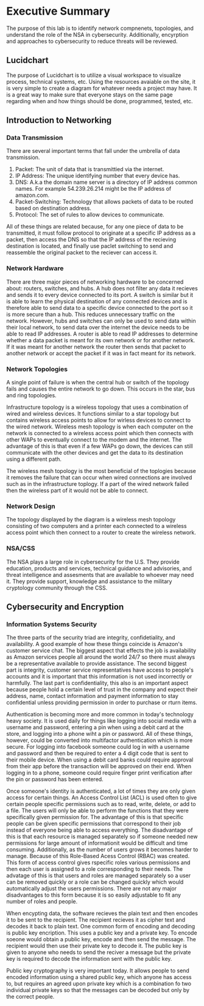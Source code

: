 # Executive Summary
The purpose of this lab is to identify network compnenets, topologies, and understand the role of the NSA in cybersecurity. Additionally, encyrption and approaches to cybersecurity to reduce threats will be reviewed. 
## Lucidchart
The purpose of Lucidchart is to utilize a visual workspace to visualize process, technical systems, etc. Using the resources avaiable on the site, it is very simple to create a diagram for whatever needs a project may have. It is a great way to make sure that everyone stays on the same page regarding when and how things should be done, programmed, tested, etc. 
## Introduction to Networking
### Data Transmission
There are several important terms that fall under the umbrella of data transmission.
1. Packet: The unit of data that is transmittied via the internet.
2. IP Address: The unique identifying number that every device has.
3. DNS: A.k.a the domain name server is a directory of IP address common names. For example 54.239.26.214 might be the IP address of amazon.com.
4. Packet-Switching: Technology that allows packets of data to be routed based on destination address. 
5. Protocol: The set of rules to allow devices to communicate.

All of these things are related because, for any one piece of data to be transmitted, it must follow protocol to originate at a specific IP address as a packet, then access the DNS so that the IP address of the recieving destination is located, and finally use paclet switching to send and reassemble the original packet to the reciever can access it. 
### Network Hardware 
There are three major pieces of networking hardware to be concerned about: routers, switches, and hubs.
A hub does not filter any data it recieves and sends it to every device connected to its port. A switch is similar but it is able to learn the physical destination of any connected devices and is therefore able to send data to a specific device connected to the port so it is more secure than a hub. This reduces unnecessary traffic on the network. However, hubs and switches can only be used to send data within their local network, to send data over the internet the device needs to be able to read IP addresses. A router is able to read IP addresses to determine whether a data packet is meant for its own network or for another network. If it was meant for another network the router then sends that packet to another network or accept the packet if it was in fact meant for its network.
### Network Topologies
A single point of failure is when the central hub or switch of the topology fails and causes the entire network to go down. This occurs in the star, bus and ring topologies. 

Infrastructure topology is a wireless topology that uses a combination of wired and wireless devices. It functions similar to a star topology but contains wireless access points to allow for wirless devices to connect to the wired network. 
Wireless mesh topology is when each computer on the network is connected to a wireless access point which then connects with other WAPs to eventually connect to the modem and the internet. The advantage of this is that even if a few WAPs go down, the devices can still communicate with the other devices and get the data to its destination using a different path.

The wireless mesh topology is the most beneficial of the toplogies because it removes the failure that can occur when wired connections are involved such as in the infrastructure toplogy. If a part of the wired network failed then the wireless part of it would not be able to connect. 
### Network Design
The topology displayed by the diagram is a wireless mesh topology consisting of two computers and a printer each connected to a wireless access point which then connect to a router to create the wireless network. 
### NSA/CSS
The NSA plays a large role in cybersecurity for the U.S. They provide education, products and services, technical guidance and advisories, and threat intelligence and assesments  that are available to whoever may need it. They provide support, knowledge and assistance to the military cryptology community through the CSS. 
## Cybersecurity and Encryption
### Information Systems Security
The three parts of the security triad are integrity, confidetiality, and availability. A good example of how these things coincide is Amazon's customer service chat. The biggest aspect that effects the job is availability as Amazon services people all around the world 24/7 so there must always be a representative available to provide assistance. The second biggest part is integrity, customer service representatives have access to people's accounts and it is important that this information is not used incorrectly or harmfully. The last part is confidentiality, this also is an important aspect because people hold a certain level of trust in the company and expect their address, name, contact information and payment information to stay confidential unless providing permission in order to purchase or rturn items. 

Authentication is becoming more and more common in today's technology heavy society. It is used daily for things like logging into social media with a username and password, entering a pin when using a debit card at the store, and logging into a phone wiht a pin or password. All of these things, however, could be converted into multifactor authentication which is more secure. For logging into facebook someone could log in with a username and password and then be required to enter a 4 digit code that is sent to their mobile device. When using a debit card banks could require approval from their app before the transaction will be approved on their end. When logging in to a phone, someone could require finger print verification after the pin or password has been entered. 

Once someone's identity is authenticated, a lot of times they are only given access for certain things. An Access Control List (ACL) is used often to give certain people specific permissions such as to read, write, delete, or add to a file. The users will only be able to perform the functions that they were specifically given permission for. The advantage of this is that specific people can be given specific permissions that correspond to their job instead of everyone being able to access everything. The disadvantage of this is that each resource is managed separately so if someone needed new permissions for large amount of informationit would be difficult and time consuming. Additionally, as the number of users grows it becomes harder to manage. Because of this Role-Based Acess Control (RBAC) was created. This form of access control gives rspecific roles various permissions and then each user is assigned to a role corresponding to their needs. The advatage of this is that users and roles are managed separately so a user can be removed quickly or a role can be changed quickly which would automatically adjust the users permissions. There are not any major disadvantages to this form because it is so easily adjustable to fit any number of roles and people.

When encypting data, the software recieves the plain text and then encodes it to be sent to the recipient. The recipient recieves it as cipher text and decodes it back to plain text. One common form of encoding and decoding is public key encription. This uses a public key and a private key. To encode soeone would obtain a public key, encode and then send the message. The recipient would then use their private key to decode it. The public key is given to anyone who needs to send the reciver a message but the private key is required to decode the information sent with the public key. 

Public key cryptography is very important today. It allows people to send encoded information using a shared public key, which anyone has access to, but requires an agreed upon private key which is a combination fo two individual private keys so that the messages can be decoded but only by the correct people. 
